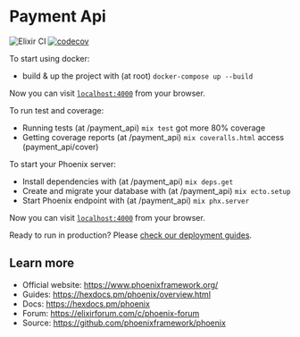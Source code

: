 # Payment Api

![Elixir CI](https://github.com/includevitor/payment-app/actions/workflows/elixir.yml/badge.svg)
[![codecov](https://codecov.io/gh/includeVitor/payment-app/branch/main/graph/badge.svg?token=P3F30NYU3B)](https://codecov.io/gh/includeVitor/payment-app)

To start using docker:

- build & up the project with (at root) `docker-compose up --build`

Now you can visit [`localhost:4000`](http://localhost:4000) from your browser.

To run test and coverage:

- Running tests (at /payment_api) `mix test` got more 80% coverage
- Getting coverage reports (at /payment_api) `mix coveralls.html` access (payment_api/cover)

To start your Phoenix server:

- Install dependencies with (at /payment_api) `mix deps.get`
- Create and migrate your database with (at /payment_api) `mix ecto.setup`
- Start Phoenix endpoint with (at /payment_api) `mix phx.server`

Now you can visit [`localhost:4000`](http://localhost:4000) from your browser.

Ready to run in production? Please [check our deployment guides](https://hexdocs.pm/phoenix/deployment.html).

## Learn more

- Official website: https://www.phoenixframework.org/
- Guides: https://hexdocs.pm/phoenix/overview.html
- Docs: https://hexdocs.pm/phoenix
- Forum: https://elixirforum.com/c/phoenix-forum
- Source: https://github.com/phoenixframework/phoenix
